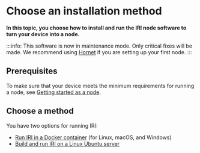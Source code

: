 # Choose an installation method

**In this topic, you choose how to install and run the IRI node software to turn your device into a node.**

:::info:
This software is now in maintenance mode. Only critical fixes will be made. We recommend using [Hornet](root://hornet/1.0/overview.md) if you are setting up your first node.
:::

## Prerequisites

To make sure that your device meets the minimum requirements for running a node, see [Getting started as a node](root://getting-started/1.1/running-nodes/running-a-node.md).

## Choose a method

You have two options for running IRI:

- [Run IRI in a Docker container](../tutorials/install-iri-docker.md) (for Linux, macOS, and Windows)
- [Build and run IRI on a Linux Ubuntu server](../tutorials/install-iri-linux.md)
